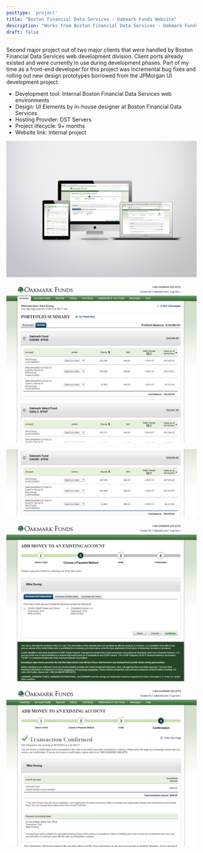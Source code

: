 ```yaml
---
posttype: 'project'
title: "Boston Financial Data Services - Oakmark Funds Website"
description: "Works from Boston Financial Data Services - Oakmark Funds Website"
draft: false
---
```


Second major project out of two major clients that were handled by Boston Financial Data Services web development division. Client ports already existed and were currently in use during development phases. Part of my time as a front-end developer for this project was incremental bug fixes and rolling out new design prototypes borrowed from the JPMorgan UI development project.

- Development tool: Internal Boston Financial Data Services web environments  
- Design: UI Elements by in-house designer at Boston Financial Data Services    
- Hosting Provider: DST Servers  
- Project lifecycle: 9+ months  
- Website link: Internal project  

![Boston Financial - Oakmark Device Set](../../../assets/portfolio/bfds/feature/oak/full-bfds-oak-set.png)

![Boston Financial - Oakmark Portfolio Summary](../../../assets/portfolio/bfds/feature/oak/full-bfds-oak-page1.png)

![Boston Financial - Oakmark Fund Selections](../../../assets/portfolio/bfds/feature/oak/full-bfds-oak-page2.png)

![Boston Financial - Oakmark Add Funds Page](../../../assets/portfolio/bfds/feature/oak/full-bfds-oak-page3.png)

![Boston Financial - Oakmark Confirmation Page](../../../assets/portfolio/bfds/feature/oak/full-bfds-oak-page5.png)
